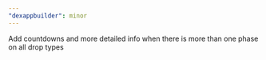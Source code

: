 ```yaml
---
"dexappbuilder": minor
---
```


Add countdowns and more detailed info when there is more than one phase on all drop types

